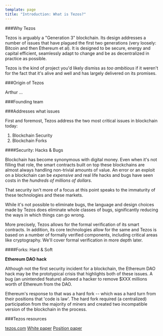 ```yaml
---
template: page
title: "Introduction: What is Tezos?" 
---
```


###Why Tezos

Tezos is arguably a "Generation 3" blockchain. Its design addresses a number of issues that have plagued the first two generations (very loosely: Bitcoin and then Ethereum et al). It is designed to be secure, energy and capital efficient, seamlessly adapt to change and be as decentralized in practice as possible.

Tezos is the kind of project you'd likely dismiss as *too ambitious* if it weren't for the fact that it's alive and well and has largely delivered on its promises.

###Origin of Tezos

Arthur ...

###Founding team


###Addresses what issues

First and foremost, Tezos address the two most critical issues in blockchain today:

1. Blockchain Security
2. Blockchain Forks

####Security: Hacks & Bugs

Blockchain has become synonymous with digital money. Even when it's not filling that role, the smart contracts built on top these blockchains are almost always handling non-trivial amounts of value. An error or an exploit on a blockchain can be *expensive* and real life hacks and bugs have seen costs in the *hundreds of millions of dollars*. 

That security isn't more of a focus at this point speaks to the immaturity of these technologies and these markets.

While it's not possible to eliminate bugs, the language and design choices made by Tezos does eliminate whole classes of bugs, significantly reducing the ways in which things can go wrong. 

More precisely, Tezos allows for the formal verification of its smart contracts. In addition, its core technologies allow for the same and Tezos is based on a number of formally verified components, including critical areas like cryptography. We'll cover formal verification in more depth later.

####Forks: Hard & Soft

<div class="aside">
<p><strong>Ethereum DAO hack</strong></p>
<p>Although not the first security incident for a blockchain, the Ethereum DAO hack may be the prototypical crisis that highlights both of these issues. A bug (an unintended feature) allowed a hacker to remove $XXX millions worth of Ethereum from the DAO.</p>

<p>Ethereum's response to that was a hard fork -- which was a hard turn from their positions that 'code is law'. The hard fork required (a centralized) participation from the majority of miners and created two incompatible version of the blockchain in the process.</p>
</div>

###Tezos resources

[tezos.com](https://tezos.com)
[White paper](https://tezos.com/static/white_paper-2dc8c02267a8fb86bd67a108199441bf.pdf)
[Position paper](https://tezos.com/static/position_paper-841a0a56b573afb28da16f6650152fb4.pdf)


